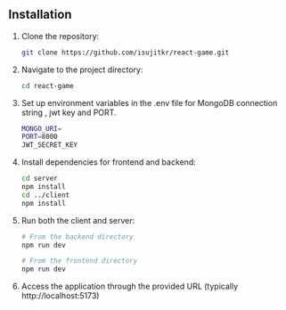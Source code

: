 ## Installation

1. Clone the repository:

   ```bash
   git clone https://github.com/isujitkr/react-game.git

2. Navigate to the project directory:
   ```bash
   cd react-game
3. Set up environment variables in the .env file for MongoDB connection string , jwt key and PORT.
   ```bash
   MONGO_URI=
   PORT=8000 
   JWT_SECRET_KEY
4. Install dependencies for frontend and backend:
   ```bash
   cd server
   npm install
   cd ../client
   npm install
5. Run both the client and server:
   ```bash
   # From the backend directory
   npm run dev

   # From the frontend directory
   npm run dev

6. Access the application through the provided URL (typically http://localhost:5173)
